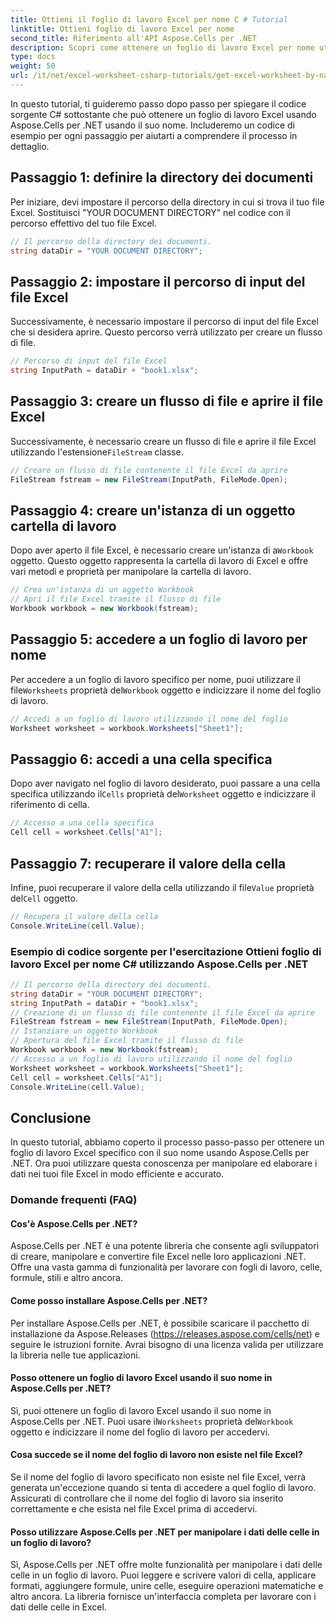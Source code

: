 ```yaml
---
title: Ottieni il foglio di lavoro Excel per nome C # Tutorial
linktitle: Ottieni foglio di lavoro Excel per nome
second_title: Riferimento all'API Aspose.Cells per .NET
description: Scopri come ottenere un foglio di lavoro Excel per nome utilizzando Aspose.Cells per .NET. Tutorial passo passo con esempi di codice.
type: docs
weight: 50
url: /it/net/excel-worksheet-csharp-tutorials/get-excel-worksheet-by-name-csharp-tutorial/
---
```

In questo tutorial, ti guideremo passo dopo passo per spiegare il codice sorgente C# sottostante che può ottenere un foglio di lavoro Excel usando Aspose.Cells per .NET usando il suo nome. Includeremo un codice di esempio per ogni passaggio per aiutarti a comprendere il processo in dettaglio.

## Passaggio 1: definire la directory dei documenti

Per iniziare, devi impostare il percorso della directory in cui si trova il tuo file Excel. Sostituisci "YOUR DOCUMENT DIRECTORY" nel codice con il percorso effettivo del tuo file Excel.

```csharp
// Il percorso della directory dei documenti.
string dataDir = "YOUR DOCUMENT DIRECTORY";
```

## Passaggio 2: impostare il percorso di input del file Excel

Successivamente, è necessario impostare il percorso di input del file Excel che si desidera aprire. Questo percorso verrà utilizzato per creare un flusso di file.

```csharp
// Percorso di input del file Excel
string InputPath = dataDir + "book1.xlsx";
```

## Passaggio 3: creare un flusso di file e aprire il file Excel

 Successivamente, è necessario creare un flusso di file e aprire il file Excel utilizzando l'estensione`FileStream` classe.

```csharp
// Creare un flusso di file contenente il file Excel da aprire
FileStream fstream = new FileStream(InputPath, FileMode.Open);
```

## Passaggio 4: creare un'istanza di un oggetto cartella di lavoro

 Dopo aver aperto il file Excel, è necessario creare un'istanza di a`Workbook` oggetto. Questo oggetto rappresenta la cartella di lavoro di Excel e offre vari metodi e proprietà per manipolare la cartella di lavoro.

```csharp
// Crea un'istanza di un oggetto Workbook
// Apri il file Excel tramite il flusso di file
Workbook workbook = new Workbook(fstream);
```

## Passaggio 5: accedere a un foglio di lavoro per nome

Per accedere a un foglio di lavoro specifico per nome, puoi utilizzare il file`Worksheets` proprietà del`Workbook` oggetto e indicizzare il nome del foglio di lavoro.

```csharp
// Accedi a un foglio di lavoro utilizzando il nome del foglio
Worksheet worksheet = workbook.Worksheets["Sheet1"];
```

## Passaggio 6: accedi a una cella specifica

 Dopo aver navigato nel foglio di lavoro desiderato, puoi passare a una cella specifica utilizzando il`Cells` proprietà del`Worksheet` oggetto e indicizzare il riferimento di cella.

```csharp
// Accesso a una cella specifica
Cell cell = worksheet.Cells["A1"];
```

## Passaggio 7: recuperare il valore della cella

 Infine, puoi recuperare il valore della cella utilizzando il file`Value` proprietà del`Cell` oggetto.

```csharp
// Recupera il valore della cella
Console.WriteLine(cell.Value);
```

### Esempio di codice sorgente per l'esercitazione Ottieni foglio di lavoro Excel per nome C# utilizzando Aspose.Cells per .NET 
```csharp
// Il percorso della directory dei documenti.
string dataDir = "YOUR DOCUMENT DIRECTORY";
string InputPath = dataDir + "book1.xlsx";
// Creazione di un flusso di file contenente il file Excel da aprire
FileStream fstream = new FileStream(InputPath, FileMode.Open);
// Istanziare un oggetto Workbook
// Apertura del file Excel tramite il flusso di file
Workbook workbook = new Workbook(fstream);
// Accesso a un foglio di lavoro utilizzando il nome del foglio
Worksheet worksheet = workbook.Worksheets["Sheet1"];
Cell cell = worksheet.Cells["A1"];
Console.WriteLine(cell.Value);
```

## Conclusione

In questo tutorial, abbiamo coperto il processo passo-passo per ottenere un foglio di lavoro Excel specifico con il suo nome usando Aspose.Cells per .NET. Ora puoi utilizzare questa conoscenza per manipolare ed elaborare i dati nei tuoi file Excel in modo efficiente e accurato.

### Domande frequenti (FAQ)

#### Cos'è Aspose.Cells per .NET?

Aspose.Cells per .NET è una potente libreria che consente agli sviluppatori di creare, manipolare e convertire file Excel nelle loro applicazioni .NET. Offre una vasta gamma di funzionalità per lavorare con fogli di lavoro, celle, formule, stili e altro ancora.

#### Come posso installare Aspose.Cells per .NET?

Per installare Aspose.Cells per .NET, è possibile scaricare il pacchetto di installazione da Aspose.Releases (https://releases.aspose.com/cells/net) e seguire le istruzioni fornite. Avrai bisogno di una licenza valida per utilizzare la libreria nelle tue applicazioni.

#### Posso ottenere un foglio di lavoro Excel usando il suo nome in Aspose.Cells per .NET?

 Sì, puoi ottenere un foglio di lavoro Excel usando il suo nome in Aspose.Cells per .NET. Puoi usare il`Worksheets` proprietà del`Workbook` oggetto e indicizzare il nome del foglio di lavoro per accedervi.

#### Cosa succede se il nome del foglio di lavoro non esiste nel file Excel?

Se il nome del foglio di lavoro specificato non esiste nel file Excel, verrà generata un'eccezione quando si tenta di accedere a quel foglio di lavoro. Assicurati di controllare che il nome del foglio di lavoro sia inserito correttamente e che esista nel file Excel prima di accedervi.

#### Posso utilizzare Aspose.Cells per .NET per manipolare i dati delle celle in un foglio di lavoro?

Sì, Aspose.Cells per .NET offre molte funzionalità per manipolare i dati delle celle in un foglio di lavoro. Puoi leggere e scrivere valori di cella, applicare formati, aggiungere formule, unire celle, eseguire operazioni matematiche e altro ancora. La libreria fornisce un'interfaccia completa per lavorare con i dati delle celle in Excel.